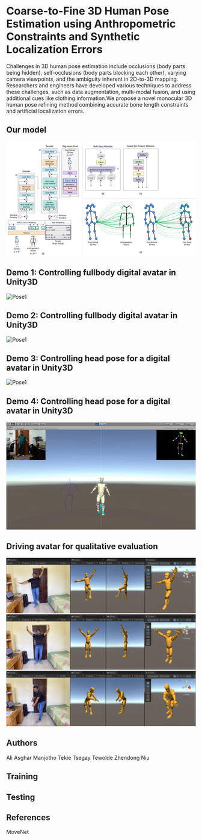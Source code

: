 # Coarse-to-Fine 3D Human Pose Estimation using Anthropometric Constraints and Synthetic Localization Errors

Challenges in 3D human pose estimation include occlusions (body parts being hidden), self-occlusions (body parts blocking each other), varying camera viewpoints, and the ambiguity inherent in 2D-to-3D mapping. Researchers and engineers have developed various techniques to address these challenges, such as data augmentation, multi-modal fusion, and using additional cues like clothing information.We propose a novel monocular 3D human pose refining method combining accurate bone length constraints and artificial localization errors.

## Our model
![Model](resources/images/model.png)

## Demo 1: Controlling fullbody digital avatar in Unity3D
![Pose1](resources/images/pose1.gif)


## Demo 2: Controlling fullbody digital avatar in Unity3D
![Pose1](resources/images/pose2.gif)

## Demo 3: Controlling head pose for a digital avatar in Unity3D
![Pose1](resources/images/headpose.gif)

## Demo 4: Controlling head pose for a digital avatar in Unity3D
![Pose1](resources/images/headpose2.gif)

## Driving avatar for qualitative evaluation
![Snapshot from unity VR application](resources/images/1.png)
![Snapshot from unity VR application](resources/images/2.png)
![Snapshot from unity VR application](resources/images/3.png)
## Authors
Ali Asghar Manjotho
Tekie Tsegay Tewolde
Zhendong Niu


## Training

## Testing

## References
MoveNet

